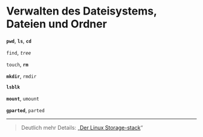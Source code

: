# Verwalten des Dateisystems, Dateien und Ordner

**`pwd`**, **`ls`**, **`cd`**  <!--Wiederholung-->

`find`, *`tree`*

`touch`, **`rm`**

**`mkdir`**, `rmdir`

**`lsblk`**

**`mount`**, `umount`

**`gparted`**, `parted`

---

> Deutlich mehr Details: „[Der Linux Storage-stack](https://media.ccc.de/v/clt25-134-so-funktioniert-der-linux-storage-stack)“
